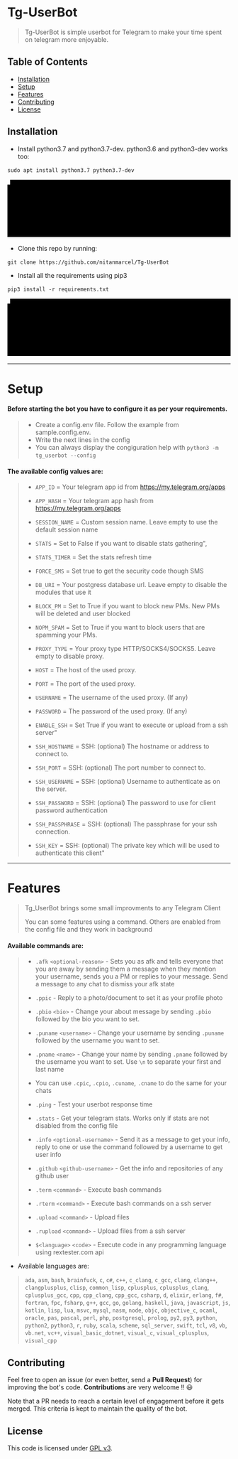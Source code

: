# Tg-UserBot

> Tg-UserBot is simple userbot for Telegram to make your time spent on telegram more enjoyable.

## Table of Contents

- [Installation](#Installation)
- [Setup](#Setup)
- [Features](#Features)
- [Contributing](#Contributing)
- [License](#License)

## Installation

- Install python3.7 and python3.7-dev. python3.6 and python3-dev works too:

```
sudo apt install python3.7 python3.7-dev
```

![Python Installation](/src/python.gif?raw=true)


- Clone this repo by running:

```shell
git clone https://github.com/nitanmarcel/Tg-UserBot
```

- Install all the requirements using pip3

```shell
pip3 install -r requirements.txt
```

![Requirements Installation](/src/requirements.gif?raw=true)

---

# Setup

#### Before starting the bot you have to configure it as per your requirements.
> - Create a config.env file. Follow the example from sample.config.env.
> - Write the next lines in the config
> - You can always display the congiguration help with `python3 -m tg_userbot --config`

#### The available config values are:

> - `APP_ID` = Your telegram app id from https://my.telegram.org/apps
>
> - `APP_HASH` = Your telegram app hash from https://my.telegram.org/apps
>
> - `SESSION_NAME` = Custom session name. Leave empty to use the default session name
>
> - `STATS` = Set to False if you want to disable stats gathering",
>
> - `STATS_TIMER` = Set the stats refresh time
>
> - `FORCE_SMS` = Set true to get the security code though SMS
>
> - `DB_URI` = Your postgress database url. Leave empty to disable the modules that use it
>
> - `BLOCK_PM` = Set to True if you want to block new PMs. New PMs will be deleted and user blocked
>
> - `NOPM_SPAM` = Set to True if you want to block users that are spamming your PMs.
>
> - `PROXY_TYPE` = Your proxy type HTTP/SOCKS4/SOCKS5. Leave empty to disable proxy.
>
> - `HOST` = The host of the used proxy.
>
> - `PORT` = The port of the used proxy.
>
> - `USERNAME` = The username of the used proxy. (If any)
>
> - `PASSWORD` = The password of the used proxy. (If any)
>
> - `ENABLE_SSH` = Set True if you want to execute or upload from a ssh server"
>
> - `SSH_HOSTNAME` = SSH: (optional) The hostname or address to connect to.
>
> - `SSH_PORT` = SSH: (optional) The port number to connect to.
>
> - `SSH_USERNAME` = SSH: (optional) Username to authenticate as on the server.
>
> - `SSH_PASSWORD` = SSH: (optional) The password to use for client password authentication
>
> - `SSH_PASSPHRASE` = SSH: (optional) The passphrase for your ssh connection.
>
> - `SSH_KEY` =  SSH: (optional) The private key which will be used to authenticate this client"


---
# Features

> Tg_UserBot brings some small improvments to any Telegram Client
>
> You can some features using a command. Others are enabled from the config file and they work in background
>
#### Available commands are:

> - `.afk` `<optional-reason>` - Sets you as afk and tells everyone that you are away by sending them a message when they mention your username, sends you a PM or replies to your message. Send a message to any chat to dismiss your afk state
>
> -  `.ppic` - Reply to a photo/document to set it as your profile photo
>
> - `.pbio` `<bio>` - Change your about message by sending `.pbio` followed by the bio you want to set.
>
> - `.puname` `<username>` - Change your username by sending `.puname` followed by the username you want to set.
>
> - `.pname` `<name>` - Change your name by sending `.pname` followed by the username you want to set. Use `\n` to separate your first and last name
>
> - You can use `.cpic`, `.cpio`, `.cuname`, `.cname` to do the same for your chats
>
> - `.ping` - Test your userbot response time
>
> - `.stats` - Get your telegram stats. Works only if stats are not disabled from the config file
>
> - `.info` `<optional-username>` - Send it as a message to get your info, reply to one or use the command followed by a username to get user info
>
> - `.github` `<github-username>` - Get the info and repositories of any github user
>
> - `.term` `<command>` - Execute bash commands
>
> - `.rterm` `<command>` - Execute bash commands on a ssh server
>
> - `.upload` `<command>` - Upload files
>
> - `.rupload` `<command>` - Upload files from a ssh server
>
> - `$<language>` `<code>` - Execute code in any programming language using rextester.com api
   - Available languages are:

   > `ada`, `asm`, `bash`, `brainfuck`, `c`, `c#`, `c++`, `c_clang`, `c_gcc`, `clang`, `clang++`, `clangplusplus`, `clisp`, `common_lisp`, `cplusplus`, `cplusplus_clang`, `cplusplus_gcc`, `cpp`, `cpp_clang`, `cpp_gcc`, `csharp`, `d`, `elixir`, `erlang`, `f#`, `fortran`, `fpc`, `fsharp`, `g++`, `gcc`, `go`, `golang`, `haskell`, `java`, `javascript`, `js`, `kotlin`, `lisp`, `lua`, `msvc`, `mysql`, `nasm`, `node`, `objc`, `objective_c`, `ocaml`, `oracle`, `pas`, `pascal`, `perl`, `php`, `postgresql`, `prolog`, `py2`, `py3`, `python`, `python2`, `python3`, `r`, `ruby`, `scala`, `scheme`, `sql_server`, `swift`, `tcl`, `v8`, `vb`, `vb.net`, `vc++`, `visual_basic_dotnet`, `visual_c`, `visual_cplusplus`, `visual_cpp`

## Contributing

Feel free to open an issue (or even better, send a **Pull Request**) for improving the bot's code. **Contributions** are very welcome !! :smiley:

Note that a PR needs to reach a certain level of engagement before it gets merged. This criteria is kept to maintain the quality of the bot.

## License

This code is licensed under [GPL v3](LICENSE).
